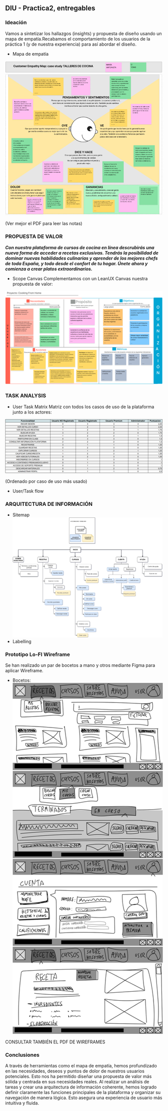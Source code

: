 ## DIU - Practica2, entregables

### Ideación 

Vamos a sintetizar los hallazgos (insights) y propuesta de diseño usando un mapa de empatía.Recabamos el comportamiento de los usuarios de la práctica 1 (y de nuestra experiencia) para así abordar el diseño.

* Mapa de empatía

![imagen_mapa_empatía](mapaempatia.png)

(Ver mejor el PDF para leer las notas)

### PROPUESTA DE VALOR
***Con nuestra plataforma de cursos de cocina en línea descrubirás una nueva forma de acceder a recetas exclusivas.
Tendrás la posibilidad de dominar nuevas habilidades culinarias y aprender de los mejores chefs de toda España, y
todo desde el confort de tu hogar. Únete ahora y comienza a crear platos extraordinarios.***

* Scope Canvas
Complementamos con un LeanUX Canvas nuestra propuesta de valor:

![imagen_scope_canvas](scope_canvas.png)

### TASK ANALYSIS

* User Task Matrix 
Matriz con todos los casos de uso de la plataforma junto a los actores:

![user_task_matrix](usertaskmatrix.png)

(Ordenado por caso de uso más usado)

* User/Task flow


### ARQUITECTURA DE INFORMACIÓN

* Sitemap
![](sitemap.jpg)
* Labelling 


### Prototipo Lo-FI Wireframe 
Se han realizado un par de bocetos a mano y otros mediante Figma para aplicar Wireframe.
* Bocetos:
![Boceto 1](boceto-01.jpg)
![Boceto 2](boceto-02.jpg)
![Boceto 3](boceto-03.jpg)
![Boceto 4](boceto-04.jpg)

CONSULTAR TAMBIÉN EL PDF DE WIREFRAMES

### Conclusiones  
A través de herramientas como el mapa de empatía, hemos profundizado en las necesidades, deseos y puntos de dolor de nuestros usuarios potenciales. Esto nos ha permitido diseñar una propuesta de valor más sólida y centrada en sus necesidades reales.
Al realizar un análisis de tareas y crear una arquitectura de información coherente, hemos logrado definir claramente las funciones principales de la plataforma y organizar su navegación de manera lógica. Esto asegura una experiencia de usuario más intuitiva y fluida.
